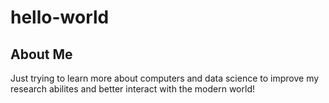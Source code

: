 # hello-world
## About Me
Just trying to learn more about computers and data science to improve my research abilites and better interact with the modern world!
